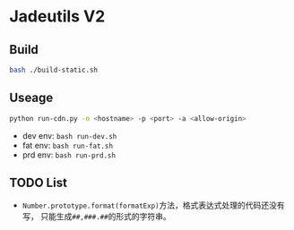 Jadeutils V2
=============

Build
-------------


```bash
bash ./build-static.sh
```

Useage
-------------

```bash
python run-cdn.py -n <hostname> -p <port> -a <allow-origin>
```

* dev env: `bash run-dev.sh`
* fat env: `bash run-fat.sh`
* prd env: `bash run-prd.sh`


TODO List
-------------

* `Number.prototype.format(formatExp)`方法，格式表达式处理的代码还没有写，
	只能生成`##,###.##`的形式的字符串。



